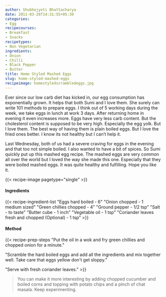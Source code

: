 ```yaml
---
author: Shubhojyoti Bhattacharya
date: 2011-03-26T14:31:55+05:30
categories:
- Egg
recipecourses:
- Breakfast
- Snacks
recipetypes:
- Non Vegetarian
ingredients:
- Onion
- Chilli
- Black Pepper
- Butter
title: Home Styled Mashed Eggs
slug: home-styled-mashed-eggs
recipeimage: homestyledscrambledeggs.jpg
---
```


Ever since our low carb diet has kicked in, our egg consumption has exponentially grown. It helps that both Sumi and I love them. She surely can write 101 methods to prepare eggs. I think out of 5 working days during the week, we take eggs in lunch at work 3 days. After returning home in evening it even increases more. Eggs have very less carb content. But the cholesterol content is supposed to be very high. Especially the egg yolk. But I love them. The best way of having them is plain boiled eggs. But I love the fried ones better. I know its not healthy but I can’t help it.

Last Wednesday, both of us had a severe craving for eggs in the evening and that too not simple boiled. I also wanted to have a bit of spices. So Sumi quickly put up this mashed egg recipe. The mashed eggs are very common all over the world but I loved the way she made this one. Especially that they were boiled mashed eggs. It was quite healthy and fulfilling. Hope you like it.

{{< recipe-image pagetype="single" >}}

#### Ingredients

{{< recipe-ingredient-list
"Eggs hard boiled - 6"
"Onion chopped - 1 medium sized"
"Green chillies chopped - 4"
"Ground pepper - 1/2 tsp"
"Salt - to taste"
"Butter cube - 1 inch"
"Vegetable oil - 1 tsp"
"Coriander leaves fresh and chopped (Optional) - 1 tsp" >}}

#### Method

{{< recipe-prep-steps
"Put the oil in a wok and fry green chillies and chopped onion for a minute."

"Scramble the hard boiled eggs and add all the ingredients and mix together well. Take care that eggs yellow don't get sloppy."

"Serve with fresh coriander leaves." >}}

> You can make it more interesting by adding chopped cucumber and boiled corns and topping with potato chips and a pinch of chat masala. Keep experimenting.
